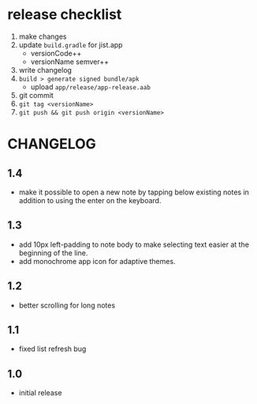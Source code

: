 # release checklist
1. make changes
2. update `build.gradle` for jist.app
    * versionCode++
    * versionName semver++
3. write changelog
3. `build > generate signed bundle/apk`
    * upload `app/release/app-release.aab`
4. git commit
5. `git tag <versionName>`
6. `git push && git push origin <versionName>`

# CHANGELOG
## 1.4
* make it possible to open a new note by tapping below existing notes in addition to using the enter on the keyboard.
## 1.3
* add 10px left-padding to note body to make selecting text easier at the beginning of the line.
* add monochrome app icon for adaptive themes.
## 1.2
* better scrolling for long notes
## 1.1
* fixed list refresh bug
## 1.0
* initial release
